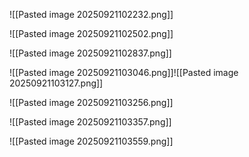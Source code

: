 ![[Pasted image 20250921102232.png]]

![[Pasted image 20250921102502.png]]

![[Pasted image 20250921102837.png]]


![[Pasted image 20250921103046.png]]![[Pasted image 20250921103127.png]]


![[Pasted image 20250921103256.png]]


![[Pasted image 20250921103357.png]]


  ![[Pasted image 20250921103559.png]]



